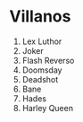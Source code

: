 
# Villanos

1. Lex Luthor
2. Joker
3. Flash Reverso
4. Doomsday
5. Deadshot
6. Bane
7. Hades
8. Harley Queen
